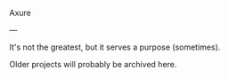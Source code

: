 Axure

—

It's not the greatest, but it serves a purpose (sometimes).

Older projects will probably be archived here.
